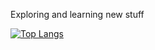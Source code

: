 Exploring and learning new stuff
  

 [![Top Langs](https://github-readme-stats.vercel.app/api/top-langs/?username=arads7420&layout=compact)](https://github.com/anuraghazra/github-readme-stats) 
